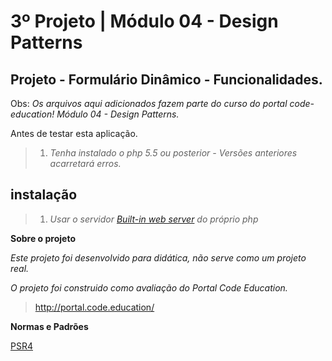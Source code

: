 3º Projeto | Módulo 04 - Design Patterns
================================================

Projeto - Formulário Dinâmico - Funcionalidades.
------------------------------------------------

Obs: *Os arquivos aqui adicionados fazem parte do curso do portal code-education! Módulo 04 - Design Patterns.*

Antes de testar esta aplicação.

>1. *Tenha instalado o php 5.5 ou posterior - Versões anteriores acarretará erros.*

instalação
-----------

>1. *Usar o servidor <a href="http://php.net/manual/pt_BR/features.commandline.webserver.php" title="Built-in web server PHP">Built-in web server</a> do próprio php*

**Sobre o projeto**

*Este projeto foi desenvolvido para didática, não serve como um projeto real.*

*O projeto foi construido como avaliação do Portal Code Education.*

>http://portal.code.education/

**Normas e Padrões**

<a href="http://www.php-fig.org/psr/psr-4/" title="psr4">PSR4</a>